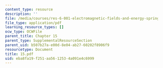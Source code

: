 ```yaml
---
content_type: resource
description: ''
file: /media/courses/res-6-001-electromagnetic-fields-and-energy-spring-2008/eba8fa19f251aa5612534a091e4c6999_15.pdf
file_type: application/pdf
learning_resource_types: []
ocw_type: OCWFile
parent_title: Chapter 15
parent_type: SupplementalResourceSection
parent_uid: b507b27a-e00d-8e04-ab27-60202f8906f9
resourcetype: Document
title: 15.pdf
uid: eba8fa19-f251-aa56-1253-4a091e4c6999
---
```

